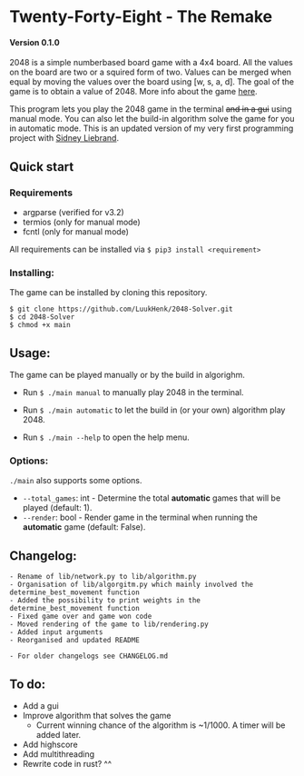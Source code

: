 # Twenty-Forty-Eight - The Remake
#### Version 0.1.0
2048 is a simple numberbased board game with a 4x4 board. All the values on the board are two or a squired form of two. Values can be merged when equal by moving the values over the board using [w, s, a, d]. The goal of the game is to obtain a value of 2048. More info about the game [here](https://en.wikipedia.org/wiki/2048_(video_game)).

This program lets you play the 2048 game in the terminal ~~and in a gui~~ using manual mode. You can also let the build-in algorithm solve the game for you in automatic mode. This is an updated version of my very first programming project with [Sidney Liebrand](https://github.com/SidOfc).

## Quick start
### Requirements
* argparse (verified for v3.2)
* termios (only for manual mode)
* fcntl (only for manual mode)

All requirements can be installed via `$ pip3 install <requirement>`

### Installing:
The game can be installed by cloning this repository.
```
$ git clone https://github.com/LuukHenk/2048-Solver.git
$ cd 2048-Solver
$ chmod +x main
```


## Usage:
The game can be played manually or by the build in algorighm.
* Run `$ ./main manual` to manually play 2048 in the terminal.
* Run `$ ./main automatic` to let the build in (or your own) algorithm play 2048.

* Run `$ ./main --help` to open the help menu.

### Options:
`./main` also supports some options.
* `--total_games`: int - Determine the total **automatic** games that will be played (default: 1).
* `--render`: bool - Render game in the terminal when running the **automatic** game (default: False).


## Changelog:
    - Rename of lib/network.py to lib/algorithm.py
    - Organisation of lib/algorgitm.py which mainly involved the determine_best_movement function
    - Added the possibility to print weights in the determine_best_movement function
    - Fixed game over and game won code
    - Moved rendering of the game to lib/rendering.py
    - Added input arguments
    - Reorganised and updated README

    - For older changelogs see CHANGELOG.md


## To do:
- Add a gui
- Improve algorithm that solves the game
    - Current winning chance of the algorithm is ~1/1000. A timer will be added later.
- Add highscore
- Add multithreading
- Rewrite code in rust? ^^
